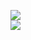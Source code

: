 [![](https://img.shields.io/badge/Made%20With-Github%20Spray-lightgrey.svg?style=for-the-badge&logo=github)](https://github.com/Annihil/github-spray#29402)  
[![](https://i.imgur.com/2DrTn0Z.gif)](https://github.com/Annihil/github-spray)